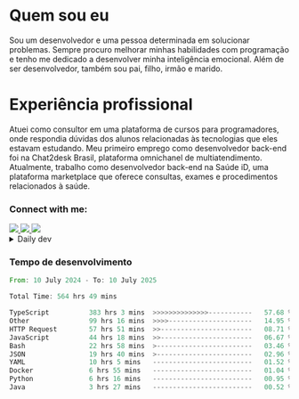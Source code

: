 # Quem sou eu
Sou um desenvolvedor e uma pessoa determinada em solucionar problemas. Sempre procuro melhorar minhas habilidades com programação e tenho me dedicado a desenvolver minha inteligência emocional. Além de ser desenvolvedor, também sou pai, filho, irmão e marido.

# Experiência profissional
Atuei como consultor em uma plataforma de cursos para programadores, onde respondia dúvidas dos alunos relacionadas às tecnologias que eles estavam estudando.
Meu primeiro emprego como desenvolvedor back-end foi na Chat2desk Brasil, plataforma omnichanel de multiatendimento.
Atualmente, trabalho como desenvolvedor back-end na Saúde iD, uma plataforma marketplace que oferece consultas, exames e procedimentos relacionados à saúde.

### Connect with me:
<a href="https://www.linkedin.com/in/theusmoreira" target="_blank" >
<img src="https://img.shields.io/badge/linkedin-%230077B5.svg?&style=for-the-badge&logo=linkedin&logoColor=white ">
</a>
<a href="https://www.instagram.com/matheus.s.moreira/" target="_blank">
<img src="https://img.shields.io/badge/instagram-%23E4405F.svg?&style=for-the-badge&logo=instagram&logoColor=white">
</a>
<a href="mailto:matheussm301@gmail.com"  target="_blank">
<img src="https://img.shields.io/badge/gmail-%23E4405F.svg?&style=for-the-badge&logo=gmail&logoColor=white">
</a>


<details>
  <summary>Daily dev </summary>
<p>
  <a href="https://app.daily.dev/matheussantos"><img src="https://github.com/matheus-santos-moreira/matheus-santos-moreira/blob/master/devcard.svg" width="200" alt="Matheus Santos's Dev Card"/></a>
 </p>
</details>

<h3>Tempo de desenvolvimento</h3>

<!--START_SECTION:waka-->

```rust
From: 10 July 2024 - To: 10 July 2025

Total Time: 564 hrs 49 mins

TypeScript          383 hrs 3 mins  >>>>>>>>>>>>>>-----------   57.68 %
Other               99 hrs 16 mins  >>>>---------------------   14.95 %
HTTP Request        57 hrs 51 mins  >>-----------------------   08.71 %
JavaScript          44 hrs 18 mins  >>-----------------------   06.67 %
Bash                22 hrs 58 mins  >------------------------   03.46 %
JSON                19 hrs 40 mins  >------------------------   02.96 %
YAML                10 hrs 5 mins   -------------------------   01.52 %
Docker              6 hrs 55 mins   -------------------------   01.04 %
Python              6 hrs 16 mins   -------------------------   00.95 %
Java                3 hrs 27 mins   -------------------------   00.52 %
```

<!--END_SECTION:waka-->
